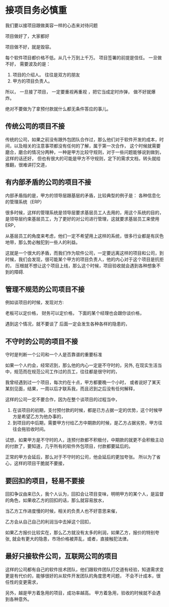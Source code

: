 # 接项目务必慎重

我们要以接项目跟做美容一样的心态来对待问题

项目做好了，大家都好

项目做不好，就是毁容。


每个软件项目都价格不低。从几十万到上千万。 项目签署的前提是信任。 一旦做不好， 需要波及的是：

1. 项目的介绍人。 往往是双方的朋友
2. 甲方的项目负责人。

所以， 一旦接了项目， 一定要重视再重视 ，把它当成定时炸弹， 做不好就爆炸。

绝对不要做为了拿预付款就什么都无条件答应的事儿。


## 传统公司的项目不接

传统的公司，如果之前没有跟外包团队合作过，那么他们对于软件开发的成本，时间，以及相关的注意事项都没有任何的了解，属于第一次合作，
这个时候就需要磨合，磨合的情况分两种，一种是甲方比较守规则，对于一些问题能够说到做到，这样的话还好，
但也有很大的可能是甲方不守规则，定下的需求文档，转头就给推翻，很难讲打交道，

## 有内部矛盾的公司的项目不接
内部矛盾指的是，甲方的领导层跟基层的矛盾，比较典型的例子是： 各种信息化的管理系统（ERP）

很多时候，这样的管理系统是领导层要求基层员工人去用的，用这个系统的目的，是领导层约束基层员工，为了更好的对公司进行管理，这就要求基层员工来使用ERP，

从基层员工的角度来考虑，他们一定不希望用上这样的系统，很多行业都是有灰色地带，那么势必触犯到一些人的利益。

这就是一个很大的矛盾，而我们作为软件公司，一定要远离这样的项目和公司，到时候，我们会发现，很可能某个甲方的项目负责人，他的内心对于这个项目是抗拒的，
压根就不想让这个项目上线，那么这个时候，项目验收就会遇到各种想象不到的障碍.

## 管理不规范的公司项目不接

例如谈项目的时候，发现对方:

老板可以定价格，
财务可以定价格，
下面的某个经理也会跟你谈价格，

遇到这个情况，就不要谈了
后面一定会发生各种各样的隐患的，

## 不守时的公司的项目不接

守时是判断一个公司和一个人是否靠谱的重要标准

如果一个人约会，经常迟到，那么他的内心一定是不守时的，另外, 在现实生活当中，规范而在规范公司工作过的员工，往往都是很守时的，

我曾经遇到过一个项目，每次约在十点，甲方都要晚一个小时，
或者说好了某天某刻见面，结果，一周以后才联系我，而且迟到之后没有任何解释，

这样的公司一定不要合作，因为在整个谈项目的过程当中，

1. 在谈项目的初期，支付预付款的时候，都是已方占据一定的优势，这个时候甲方是希望乙方为他办事的，
2. 到项目的中后期，需要甲方付给乙方中期款的时候，是乙方占据劣势，甲方往往会拖验收时间。

试想，如果甲方是不守时的人，连预付款都不积极付，中期款的就更不会积极主动的付款了，要知道，几乎所有的软件外包项目，付款都要延后的。

正常的甲方会延后，那么对于不守时的公司，他会延后的更加夸张。 所以为了省心，这样的项目干脆就不要接，

## 要回扣的项目，轻易不要接

回扣争议由来已久，我个人认为，回扣会让项目变味，明明甲方的某个人，是监督的角色，如果收乙方的回扣的话，那么就容易放水，

当乙方工作进度慢的时候，相关的负责人也不好意思来催，

乙方会从自己自己的利润当中去掉这个回扣，

如果乙方报价比较实在，那么乙方就没有太多的利润，如果乙方，报价的特别夸张, 就会有更大的隐患，市场价格被弄乱，或者，直接触犯法律。


## 最好只接软件公司，互联网公司的项目

这样的公司都有自己的软件技术团队，他们跟软件团队打交道有经验，知道需求变更是有代价的，能够很好的从软件开发团队的角度思考问题，
不会不计成本，很任性的变更需求，

另外，越是甲方着急用的项目，成功率越高。 甲方着急用，验收的时候就不会遇到各种意外。

